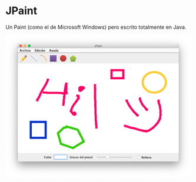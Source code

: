 # JPaint

Un Paint (como el de Microsoft Windows) pero escrito totalmente en Java.

![Screenshot](https://github.com/alvareztech/JPaint/raw/master/screenshot.png)
